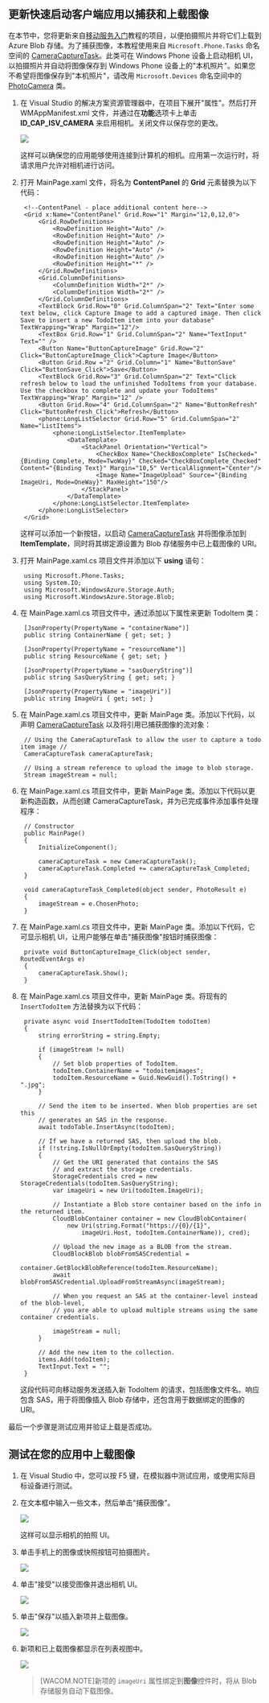 
## <a name="add-select-images"></a>更新快速启动客户端应用以捕获和上载图像

在本节中，您将更新来自[移动服务入门]教程的项目，以便拍摄照片并将它们上载到 Azure Blob 存储。为了捕获图像，本教程使用来自  `Microsoft.Phone.Tasks` 命名空间的 [CameraCaptureTask]。此类可在 Windows Phone 设备上启动相机 UI，以拍摄照片并自动将图像保存到 Windows Phone 设备上的"本机照片"。如果您不希望将图像保存到"本机照片"，请改用  `Microsoft.Devices` 命名空间中的 [PhotoCamera] 类。

1. 在 Visual Studio 的解决方案资源管理器中，在项目下展开"属性"。然后打开 WMAppManifest.xml 文件，并通过在**功能**选项卡上单击 **ID\_CAP\_ISV\_CAMERA** 来启用相机。关闭文件以保存您的更改。

   	![](./media/mobile-services-windows-phone-upload-to-blob-storage/mobile-upload-blob-app-WMAppmanifest-wp8.png)

   	这样可以确保您的应用能够使用连接到计算机的相机。应用第一次运行时，将请求用户允许对相机进行访问。

2. 打开 MainPage.xaml 文件，将名为 **ContentPanel** 的 **Grid** 元素替换为以下代码：

        <!--ContentPanel - place additional content here-->
        <Grid x:Name="ContentPanel" Grid.Row="1" Margin="12,0,12,0">
            <Grid.RowDefinitions>
                <RowDefinition Height="Auto" />
                <RowDefinition Height="Auto" />
                <RowDefinition Height="Auto" />
                <RowDefinition Height="Auto" />
                <RowDefinition Height="Auto" />
                <RowDefinition Height="*" />
            </Grid.RowDefinitions>
            <Grid.ColumnDefinitions>
                <ColumnDefinition Width="2*" />
                <ColumnDefinition Width="2*" />
            </Grid.ColumnDefinitions>
            <TextBlock Grid.Row="0" Grid.ColumnSpan="2" Text="Enter some text below, click Capture Image to add a captured image. Then click Save to insert a new TodoItem item into your database" TextWrapping="Wrap" Margin="12"/>
            <TextBox Grid.Row="1" Grid.ColumnSpan="2" Name="TextInput" Text="" />
            <Button Name="ButtonCaptureImage" Grid.Row="2" Click="ButtonCaptureImage_Click">Capture Image</Button>
            <Button Grid.Row ="2" Grid.Column="1" Name="ButtonSave" Click="ButtonSave_Click">Save</Button>
            <TextBlock Grid.Row="3" Grid.ColumnSpan="2" Text="Click refresh below to load the unfinished TodoItems from your database. Use the checkbox to complete and update your TodoItems" TextWrapping="Wrap" Margin="12" />
            <Button Grid.Row="4" Grid.ColumnSpan="2" Name="ButtonRefresh" Click="ButtonRefresh_Click">Refresh</Button>
            <phone:LongListSelector Grid.Row="5" Grid.ColumnSpan="2" Name="ListItems">
                <phone:LongListSelector.ItemTemplate>
                    <DataTemplate>
                        <StackPanel Orientation="Vertical">
                            <CheckBox Name="CheckBoxComplete" IsChecked="{Binding Complete, Mode=TwoWay}" Checked="CheckBoxComplete_Checked" Content="{Binding Text}" Margin="10,5" VerticalAlignment="Center"/>
                            <Image Name="ImageUpload" Source="{Binding ImageUri, Mode=OneWay}" MaxHeight="150"/>
                        </StackPanel>
                    </DataTemplate>
                </phone:LongListSelector.ItemTemplate>
            </phone:LongListSelector>
        </Grid>


   	这样可以添加一个新按钮，以启动 [CameraCaptureTask] 并将图像添加到 **ItemTemplate**，同时将其绑定源设置为 Blob 存储服务中已上载图像的 URI。

3. 打开 MainPage.xaml.cs 项目文件并添加以下 **using** 语句：
	
		using Microsoft.Phone.Tasks;
		using System.IO;
		using Microsoft.WindowsAzure.Storage.Auth;
		using Microsoft.WindowsAzure.Storage.Blob;
    
4. 在 MainPage.xaml.cs 项目文件中，通过添加以下属性来更新 TodoItem 类：

        [JsonProperty(PropertyName = "containerName")]
        public string ContainerName { get; set; }
		
        [JsonProperty(PropertyName = "resourceName")]
        public string ResourceName { get; set; }
		
        [JsonProperty(PropertyName = "sasQueryString")]
        public string SasQueryString { get; set; }
		
        [JsonProperty(PropertyName = "imageUri")]
        public string ImageUri { get; set; } 

5. 在 MainPage.xaml.cs 项目文件中，更新 MainPage 类。添加以下代码，以声明 [CameraCaptureTask] 以及将引用已捕获图像的流对象：

        // Using the CameraCaptureTask to allow the user to capture a todo item image //
        CameraCaptureTask cameraCaptureTask;
		
        // Using a stream reference to upload the image to blob storage.
        Stream imageStream = null;

6. 在 MainPage.xaml.cs 项目文件中，更新 MainPage 类。添加以下代码以更新构造函数，从而创建 CameraCaptureTask，并为已完成事件添加事件处理程序：

        // Constructor
        public MainPage()
        {
            InitializeComponent();
			
            cameraCaptureTask = new CameraCaptureTask();
            cameraCaptureTask.Completed += cameraCaptureTask_Completed;
        }
		
        void cameraCaptureTask_Completed(object sender, PhotoResult e)
        {
            imageStream = e.ChosenPhoto;
        }

7. 在 MainPage.xaml.cs 项目文件中，更新 MainPage 类。添加以下代码，它可显示相机 UI，让用户能够在单击"捕获图像"按钮时捕获图像：

        private void ButtonCaptureImage_Click(object sender, RoutedEventArgs e)
        {
            cameraCaptureTask.Show();
        }


8. 在 MainPage.xaml.cs 项目文件中，更新 MainPage 类。将现有的  `InsertTodoItem` 方法替换为以下代码：
 
        private async void InsertTodoItem(TodoItem todoItem)
        {
            string errorString = string.Empty;            
			
            if (imageStream != null)
            {
                // Set blob properties of TodoItem.
                todoItem.ContainerName = "todoitemimages";
                todoItem.ResourceName = Guid.NewGuid().ToString() + ".jpg";
            }                       
			
            // Send the item to be inserted. When blob properties are set this
            // generates an SAS in the response.
            await todoTable.InsertAsync(todoItem);  
			
            // If we have a returned SAS, then upload the blob.
            if (!string.IsNullOrEmpty(todoItem.SasQueryString))
            {
                // Get the URI generated that contains the SAS 
                // and extract the storage credentials.
                StorageCredentials cred = new StorageCredentials(todoItem.SasQueryString);
                var imageUri = new Uri(todoItem.ImageUri);
				
                // Instantiate a Blob store container based on the info in the returned item.
                CloudBlobContainer container = new CloudBlobContainer(
                    new Uri(string.Format("https://{0}/{1}",
                        imageUri.Host, todoItem.ContainerName)), cred);                
				
                // Upload the new image as a BLOB from the stream.
                CloudBlockBlob blobFromSASCredential =
                    container.GetBlockBlobReference(todoItem.ResourceName);
                await blobFromSASCredential.UploadFromStreamAsync(imageStream);
				
				// When you request an SAS at the container-level instead of the blob-level,
				// you are able to upload multiple streams using the same container credentials.

                imageStream = null;
            }              
			
            // Add the new item to the collection.
            items.Add(todoItem);
            TextInput.Text = "";
        }


	这段代码可向移动服务发送插入新 TodoItem 的请求，包括图像文件名。响应包含 SAS，用于将图像插入 Blob 存储中，还包含用于数据绑定的图像的 URI。

最后一个步骤是测试应用并验证上载是否成功。
		
## <a name="test"></a>测试在您的应用中上载图像

1. 在 Visual Studio 中，您可以按 F5 键，在模拟器中测试应用，或使用实际目标设备进行测试。

2. 在文本框中输入一些文本，然后单击"捕获图像"。

   	![](./media/mobile-services-windows-phone-upload-to-blob-storage/mobile-upload-blob-app-view-wp8.png)

  	这样可以显示相机的拍照 UI。 

3. 单击手机上的图像或快照按钮可拍摄图片。
  
   	![](./media/mobile-services-windows-phone-upload-to-blob-storage/mobile-upload-blob-app-view-camera-wp8.png)

4. 单击"接受"以接受图像并退出相机 UI。

    ![](./media/mobile-services-windows-phone-upload-to-blob-storage/mobile-upload-blob-app-view-camera-accept-wp8.png)

5. 单击"保存"以插入新项并上载图像。

	![](./media/mobile-services-windows-phone-upload-to-blob-storage/mobile-upload-blob-app-view-save-wp8.png)

6. 新项和已上载图像都显示在列表视图中。

	![](./media/mobile-services-windows-phone-upload-to-blob-storage/mobile-upload-blob-app-view-final-wp8.png)

   >[WACOM.NOTE]新项的 <code>imageUri</code> 属性绑定到<strong>图像</strong>控件时，将从 Blob 存储服务自动下载图像。


[移动服务入门]: /zh-cn/documentation/articles/mobile-services-windows-phone-get-started
[CameraCaptureTask]: https://msdn.microsoft.com/zh-CN/library/windowsphone/develop/microsoft.phone.tasks.cameracapturetask(v=vs.105).aspx
[PhotoCamera]: https://msdn.microsoft.com/zh-CN/library/windowsphone/develop/microsoft.devices.photocamera(v=vs.105).aspx
